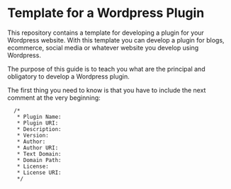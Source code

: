# Template for a Wordpress Plugin

This repository contains a template for developing a plugin for your Wordpress website. With this template you can develop a plugin for blogs, ecommerce, social media or whatever website you develop using Wordpress.

The purpose of this guide is to teach you what are the principal and obligatory to develop a Wordpress plugin.

The first thing you need to know is that you have to include the next comment at the very beginning:

```
  /*
   * Plugin Name:
   * Plugin URI:
   * Description:
   * Version:
   * Author:
   * Author URI:
   * Text Domain:
   * Domain Path:
   * License:
   * License URI:
   */
```

